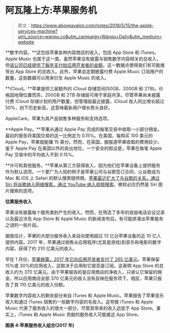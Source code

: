 # 阿瓦隆上方:苹果服务机

> 原文：<https://www.aboveavalon.com/notes/2018/5/15/the-apple-services-machine?utm_source=wanqu.co&utm_campaign=Wanqu+Daily&utm_medium=website>

**数字内容。**这包括苹果各种内容商店的收入，包括 App Store 和 iTunes。Apple Music 也属于这一类。虽然苹果没有披露与销售数字内容相关的总收入，但[该公司已经提供了每年支付给应用开发者的金额](https://www.aboveavalon.com/dailypremiumupdate/2018/1/8/apple-release-app-store-financials-for-2017-jimmy-iovine-to-leave-apple-apples-performance-in-2017)。这一数据点使得我们有可能推导出 App Store 的总收入。此外，苹果会定期披露付费 Apple Music 订阅用户的数量，这些数据可以用来衍生 Apple Music 的收入。

**iCloud。**苹果提供三层额外的 iCloud 存储空间(50GB、200GB 和 2TB)。价格因地理位置而异。200GB 和 2TB 存储层可用于家庭共享。尽管苹果尚未披露付费 iCloud 存储计划的用户数量，但管理层最近披露，iCloud 收入同比增长超过 50%，创下历史新高，这意味着新用户增长势头良好。

AppleCare。苹果为其产品销售多种服务和支持选项。

**Apple Pay。**苹果从通过 Apple Pay 完成的每笔交易中收取一小部分佣金。最初的报告将美国交易的这一比例定为 0.15%。在美国，每购买 100 美元的 Apple Pay，苹果就能赚 15 美分。然而，在英国，据报道苹果收取的费用较少。鉴于 Apple Pay 在美国以外的突出地位，一个安全的假设是，苹果在每笔 Apple Pay 交易中的平均收入不到 0.15%。

**许可和其他服务。**苹果从第三方获得收入，因为他们在苹果设备上提供服务作为默认选项。一个更广为人知的例子是苹果公司与谷歌签订合同，让谷歌成为 Mac 和 iOS 上 Safari 的默认搜索提供商。[苹果最近扩大了与谷歌的关系，通过 Siri 将谷歌纳入网络搜索，通过 YouTube 纳入视频搜索](https://www.aboveavalon.com/dailypremiumupdate/2017/9/26/iphone-sales-in-china-continue-to-stabilize-apple-replaces-bing-withgoogle-for-siri-search)。微软必应仍然是 Siri 图片搜索的选项。

**估算服务收入**

苹果没有披露每个服务类别产生的收入。然而，在筛选了多年的收益电话会议记录以及最近涉及 App Store 和 Apple Music 的新闻发布后，有可能拼凑出苹果服务之谜的一些片段。

据我估计，苹果的大部分服务收入来自向使用超过 13 亿台苹果设备的近 10 亿人提供内容。2017 年，苹果通过销售从应用程序(尤其是游戏)到音乐和电影的数字内容，获得了约 210 亿美元的收入。

早在 1 月份，[苹果披露，2017 年它向应用开发者支付了 265 亿美元](https://www.aboveavalon.com/dailypremiumupdate/2018/1/8/apple-release-app-store-financials-for-2017-jimmy-iovine-to-leave-apple-apples-performance-in-2017)。苹果保留 15%或 30%的应用收入，这取决于应用和它是否是订阅。这表明 App Store 的总收入约为 370 亿美元。由于苹果报告的是应用商店的净收入，只承认它保留的佣金，所以应用商店全部 370 亿美元的收入没有反映在服务项下。相反，苹果只报告了其 110 亿美元的收入份额。

苹果数字内容收入的剩余部分来自 iTunes 和 Apple Music。苹果报告了苹果音乐收入和通过 iTunes 销售的一些数字内容的毛收入。这导致 iTunes 和 Apple Music 代表了服务收入的很大一部分，尽管其带来的收入远低于 App Store。事实上，iTunes 和 Apple Music 贡献的服务收入可能接近 App Store。

**图表 4:苹果服务收入组合(2017 年)**